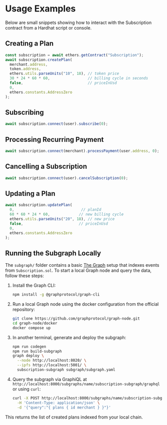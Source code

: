 # Usage Examples

Below are small snippets showing how to interact with the Subscription contract from a Hardhat script or console.

## Creating a Plan
```ts
const subscription = await ethers.getContract("Subscription");
await subscription.createPlan(
  merchant.address,
  token.address,
  ethers.utils.parseUnits("10", 18), // token price
  30 * 24 * 60 * 60,                 // billing cycle in seconds
  false,                             // priceInUsd
  0,
  ethers.constants.AddressZero
);
```

## Subscribing
```ts
await subscription.connect(user).subscribe(0);
```

## Processing Recurring Payment
```ts
await subscription.connect(merchant).processPayment(user.address, 0);
```

## Cancelling a Subscription
```ts
await subscription.connect(user).cancelSubscription(0);
```

## Updating a Plan
```ts
await subscription.updatePlan(
  0,                              // planId
  60 * 60 * 24 * 60,             // new billing cycle
  ethers.utils.parseUnits("20", 18), // new price
  false,                         // priceInUsd
  0,
  ethers.constants.AddressZero
);
```

## Running the Subgraph Locally

The `subgraph/` folder contains a basic [The Graph](https://thegraph.com) setup
that indexes events from `Subscription.sol`. To start a local Graph node and
query the data, follow these steps:

1. Install the Graph CLI:

   ```bash
   npm install -g @graphprotocol/graph-cli
   ```

2. Run a local Graph node using the docker configuration from the official
   repository:

   ```bash
   git clone https://github.com/graphprotocol/graph-node.git
   cd graph-node/docker
   docker compose up
   ```

3. In another terminal, generate and deploy the subgraph:

   ```bash
   npm run codegen
   npm run build-subgraph
   graph deploy \
     --node http://localhost:8020/ \
     --ipfs http://localhost:5001/ \
     subscription-subgraph subgraph/subgraph.yaml
   ```

4. Query the subgraph via GraphiQL at
   `http://localhost:8000/subgraphs/name/subscription-subgraph/graphql` or using
   `curl`:

   ```bash
   curl -X POST http://localhost:8000/subgraphs/name/subscription-subgraph/graphql \
     -H 'Content-Type: application/json' \
     -d '{"query":"{ plans { id merchant } }"}'
   ```

This returns the list of created plans indexed from your local chain.
